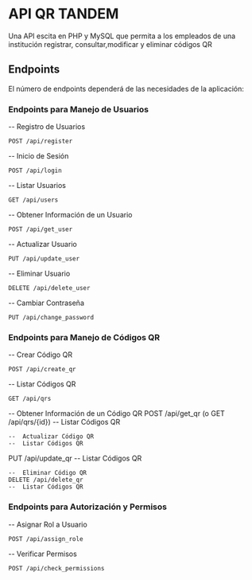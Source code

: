 # API QR TANDEM
Una API  escita en PHP y MySQL que permita a los empleados de una institución registrar, consultar,modificar y eliminar códigos QR
## Endpoints
El número de endpoints dependerá de las necesidades de la aplicación: 
### Endpoints para Manejo de Usuarios
-- Registro de Usuarios
````
POST /api/register
````
--  Inicio de Sesión
````
POST /api/login
````
--  Listar Usuarios
````
GET /api/users
````
--  Obtener Información de un Usuario
````
POST /api/get_user 
````
--  Actualizar Usuario
````
PUT /api/update_user
````
--  Eliminar Usuario
````
DELETE /api/delete_user
````
--   Cambiar Contraseña
````
PUT /api/change_password
````
###  Endpoints para Manejo de Códigos QR
--  Crear Código QR
````
POST /api/create_qr
````
--  Listar Códigos QR
````
GET /api/qrs
````
--  Obtener Información de un Código QR
POST /api/get_qr (o GET /api/qrs/{id})
--  Listar Códigos QR
````
--  Actualizar Código QR
--  Listar Códigos QR
````
PUT /api/update_qr
--  Listar Códigos QR
````
--  Eliminar Código QR
DELETE /api/delete_qr
--  Listar Códigos QR
````
###  Endpoints para Autorización y Permisos
-- Asignar Rol a Usuario
````
POST /api/assign_role
````
-- Verificar Permisos
````
POST /api/check_permissions
````